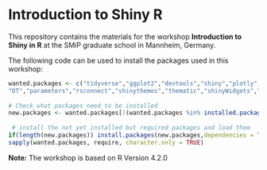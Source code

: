 
# Introduction to Shiny R


This repository contains the materials for the workshop **Introduction to Shiny in R** at the SMiP graduate school in Mannheim, Germany. 

The following code can be used to install the packages used in this workshop:

```r
wanted.packages <- c("tidyverse","ggplot2","devtools","shiny","plotly","kableExtra",
"DT","parameters","rsconnect","shinythemes","thematic","shinyWidgets","shinydashboard")
  
# Check what packages need to be installed
new.packages <- wanted.packages[!(wanted.packages %in% installed.packages()[,"Package"])]
  
 # install the not yet installed but required packages and load them
if(length(new.packages)) install.packages(new.packages,dependencies = TRUE)
sapply(wanted.packages, require, character.only = TRUE)
```


**Note:** The workshop is based on R Version 4.2.0 



